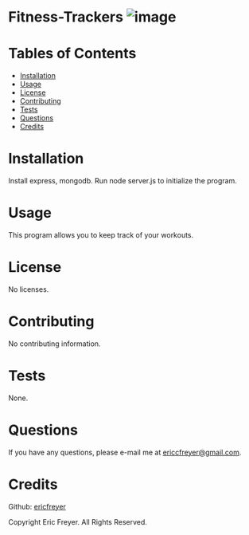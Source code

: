 # Fitness-Trackers ![image](https://user-images.githubusercontent.com/72565719/111360947-b9155780-8663-11eb-8d81-d3a0a0e89a47.png)


# Tables of Contents
* [Installation](#installation)
* [Usage](#usage)
* [License](#license)
* [Contributing](#contributing)
* [Tests](#tests)
* [Questions](#questions)
* [Credits](#credits)

# Installation
Install express, mongodb. Run node server.js to initialize the program.

# Usage
This program allows you to keep track of your workouts. 

# License
No licenses.

# Contributing
No contributing information.

# Tests
None.

# Questions
If you have any questions, please e-mail me at ericcfreyer@gmail.com.


# Credits

Github: [ericfreyer](https://github.com/ericfreyer)


Copyright Eric Freyer. All Rights Reserved.